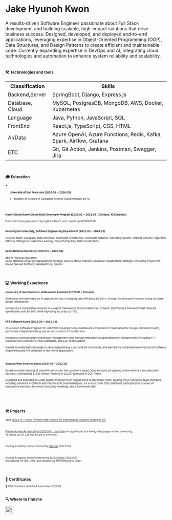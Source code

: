 # Jake Hyunoh Kwon 
A results-driven Software Engineer passionate about Full Stack development and building scalable, high-impact solutions that drive business success. Designed, developed, and deployed end-to-end applications, leveraging expertise in Object-Oriented Programming (OOP), Data Structures, and Design Patterns to create efficient and maintainable code. Currently expanding expertise in DevOps and AI, integrating cloud technologies and automation to enhance system reliability and scalability. <br><br>
<div style="font-size:8px;">

<div>

## 🛠  Technologies and tools

<table>
  <th>
    Classification
  </th>
  <th>
    Skills
  </th>
  <tr>
    <td>Backend,Server</td>
    <td>SpringBoot, Django, Express.js</td>
  </tr>
  <tr>
    <td>Database, Cloud</td>
    <td>MySQL, PostgresDB, MongoDB, AWS, Docker, Kubernetes </td>
  </tr>
  <tr>
    <td>Language</td>
    <td>Java, Python, JavaScript, SQL </td>
  </tr>
   <tr>
   <tr>
    <td>FrontEnd</td>
    <td>React.js, TypeScript, CSS, HTML</td>
   </tr>
   <tr>
    <td>AI/Data</td>
    <td>Azure OpenAI, Azure Functions, Redis, Kafka, Spark, Airflow, Grafana </td>
   </tr>
   <tr>
    <td>ETC</td>
    <td>Git, Git Action, Jenkins, Postman, Swagger, Jira  
 </td>
   </tr>



</table>


<br>

## 🎓  Education


<ul><li></li><h4>University of San Francisco (2024.08 ~ 2026.05) </h4></li>
  <ul>
    <li>Masters of Science in Computer Science (Concentration on AI) </li>
  </ul>
</ul>

<br><br>

<h4>Naver Cloud (Naver Cloud AIaaS Developer Program (2023.02 ~ 2023.08 , 129 days, 1032 hours)) </h4>
Full stack training based on SpringBoot, React, and JavaScript&CSS&HTML
<br><br>
  
<h4>Korea Cyber ​​University, Software Engineering Department (2022.03 ~ 2024.02) </h4>  
Courses taken: Database, Data Structure, Computer Architecture, Computer Network, Operating System, Internet Security, Algorithm, Artificial Intelligence, Machine Learning, Cloud Computing, Data Visualization
<br><br>

<h4> Seoul National University (2013.03 ~ 2020.08) </h4>
BEd in Physical Education,<br>
Seoul National University Management Strategy Society MCSA Industry-Academic Collaboration Strategy Consulting Project 3rd Round (Wooah Brothers, WeMakePrice, Qanda)

<br><br>

## 💻  Working Experience

<h4>University of San Francisco, AI Research Assistant (2025.01 ~ Present)</h4>
Developed and optimized an AI agent prototype, increasing task efficiency by 900% through iterative performance tuning and user-driven refinements. 
<br><br>
Conducted a comparative analysis of AI agent frameworks (Azure Databricks, CrewAI), identifying a framework that reduced operational costs by 30% while improving accuracy by 15%.
<br><br>


<h4>FPT Software Korea (2023.09 ~ 2024.03)</h4>
As a Junior Software Engineer for LGE POIP CloudService(a middleware component of Hyundai Motor Group's Android Project), performed integration testing and version control of CloudService.
<br><br>
Enhanced communication and project management skills through extensive collaboaration with multiple teams including FPT CloudService Developers, HMC Managers, and LGE Tech Support. 
<br><br>
Gained foundational knowledge in Java programming, Linux and Git commands, and leanred the comprehensive lifecycle of software engineering and API utilization in real-world applications.
<br><br><br>
<h4>Amazon Web Services Korea (2021.03 ~ 2022.12)</h4>
Based on understanding of cloud infrastructure, led customers adopt cloud services by opening online seminars and education sessions, contributing $1.5M Annual Revenue in 2022(Top record in DGR Team)
<br><br>
Designed and executed an AI/ML Master Program from August 2022 to December 2022, leading cross-functional team members, including Solutions Architects and Technical Account Managers. As a result, over 200 customers participated in a series of educational sessions, technical consulting meetings, and a community day.

<br><br>



<br>

## 🛠   Projects 


Jake <a href="https://github.com/kwohyuno/SideProject-Jake.git">(2024.11) : Social network web service for international students landing in US    <br>



<br>

Primer Hosted AI Hackathon (2023.04) : <a href="https://www.youtube.com/watch?v=sNOpKLsg_84">Just-Say</a> An app to practice foreign languages ​​while conversing <br> 16 teams out of 226 advanced to the finals

<br>

Coding academy online community <a href="https://github.com/kddongkyu/bit701-four-semi">Devster</a> (2023.05)

<br>

Coding Academy Online Community (v2)
<a href="https://github.com/kddongkyu/bit701-four-semi">Devster</a> (2023.07)
<br>
Introducing HTTPS, JWT, and refactoring the frontend to React
<br>

  

<br><br>




## 📖  Certificates

📝 AWS Solutions Architect Associate (2020.11) 
<br><br>

## 🔍  Where to find me


[<img src="https://img.shields.io/badge/LinkedIn-282C34?logo=linkedin&logoColor=0077B5" alt="LinkedIn logo" title="LinkedIn" height="25" />](https://www.linkedin.com/in/현오-권-395684188/)

<br>



